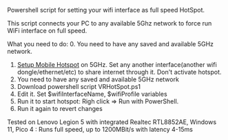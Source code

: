 Powershell script for setting your wifi interface as full speed HotSpot.

This script connects your PC to any available 5Ghz network to force run WiFi interface on full speed.

What you need to do:
0. You need to have any saved and available 5GHz network.
1. [Setup Mobile Hotspot](https://support.microsoft.com/en-us/windows/use-your-windows-pc-as-a-mobile-hotspot-c89b0fad-72d5-41e8-f7ea-406ad9036b85) on 5GHz. Set any another interface(another wifi dongle/ethernet/etc) to share internet through it. Don't activate hotspot.
2. You need to have any saved and available 5GHz network
3. Download powershell script VRHotSpot.ps1
4. Edit it. Set $wifiInterfaceName, $wifiProfile variables
5. Run it to start hotspot: Righ click => Run with PowerShell.
6. Run it again to revert changes


Tested on Lenovo Legion 5 with integrated Realtec RTL8852AE, Windows 11, Pico 4 : Runs full speed, up to 1200MBit/s with latency 4-15ms

